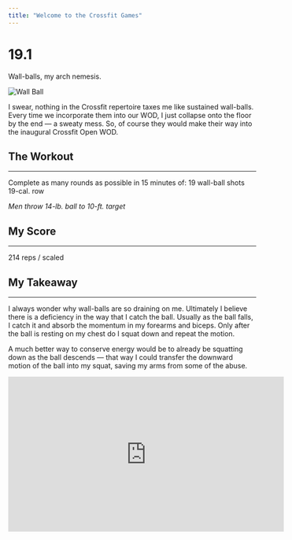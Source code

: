 ```yaml
---
title: "Welcome to the Crossfit Games"
---
```


# 19.1

Wall-balls, my arch nemesis.

![Wall Ball](https://i.gifer.com/Fc9h.gif)

I swear, nothing in the Crossfit repertoire taxes me like sustained wall-balls. Every time we incorporate them into our WOD, I just collapse onto the floor by the end — a sweaty mess. So, of course they would make their way into the inaugural Crossfit Open WOD.


## The Workout

------

Complete as many rounds as possible in 15 minutes of:
19 wall-ball shots
19-cal. row

*Men throw* *14-lb. ball to 10-ft. target*


## My Score

------

214 reps / scaled


## My Takeaway

------

I always wonder why wall-balls are so draining on me.  Ultimately I believe there is a deficiency in the way that I catch the ball. Usually as the ball falls, I catch it and absorb the momentum in my forearms and biceps. Only after the ball is resting on my chest do I squat down and repeat the motion. 

A much better way to conserve energy would be to already be squatting down as the ball descends — that way I could transfer the downward motion of the ball into my squat, saving my arms from some of the abuse. 


<iframe width="560" height="315" src="https://www.youtube.com/embed/fpUD0mcFp_0" frameborder="0" allow="accelerometer; autoplay; encrypted-media; gyroscope; picture-in-picture" allowfullscreen></iframe>



